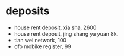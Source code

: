 # deposits

- house rent deposit, xia sha, 2600
- house rent deposit, jing shang ya yuan 8k.
- tian wei network, 100
- ofo mobike register, 99
